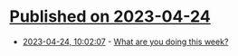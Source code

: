 # [Published on 2023-04-24](index.md)

* [2023-04-24, 10:02:07](https://lobste.rs/s/xwptpr/what_are_you_doing_this_week) - [What are you doing this week?](https://lobste.rs/s/xwptpr/what_are_you_doing_this_week)
